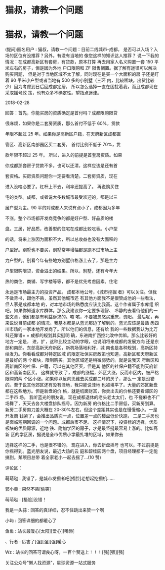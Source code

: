 # 猫叔，请教一个问题

# 猫叔，请教一个问题

(提问)匿名用户 : 猫叔，请教一个问题：目前二线城市-成都， 是否可以入场？入场的区位有没推荐？另外，有没有当地的 像您这样的知识达人推荐？ 说一下我的情况：在成都高新区有套房，有贷款，原本打算 再去用家人名义购置一套 150 平米左右的房子，但是因为外地 户口限购和 ZF 限售搁置。据了解有途径可以解决购买问题， 但是对于当地区域不太了解，同时现在是买一个大面积的房 子还是盯着 90 平米小户型或者当地有 500 多的小别墅（三环 内，比较稀缺，出货比较少）因为考虑到日后回成都定居， 所以怎么选择一直在困扰着我，而且成都现在采取摇号政 策，也有众多不确定性。望指点迷津。

2018-02-28

回答：首先，你能买房的资质确定是首付吗？成都限购限贷

很麻烦，如果你是二套房资质，那么首付不低于 60%，贷款

年限不超过 25 年。如果你是高新区户籍，在天府新区成都直

管区、高新区南部园区买二套房， 首付比例不低于 70%，贷

款年限不超过 25 年。 所以，进入的前提是首套房资质。如果

你成都那套房子贷款不多，也可以还清，这样应该是还有首

套资格。买房资质问题你一定要看清楚。二套房资质，现在

进入没啥必要了。杠杆上不去，利率还提高了。 再说购买住

宅的类型。成都，或者说大多数城市最受欢迎的，都是以三

居户型为主。90 平的对成都人来说有点小了，成都因为多年

不涨，整个市场都开发商竞争的都是好户型、好品质的楼

盘。三居，好品质，改善型的住宅在成都比较吃香。小户型

的话，将来上涨因为面积不大，所以总收益也没有大面积的

户型好。别墅也不要买，别墅常年增幅都是跑不过市场上主

力户型的。别看今年有些地方别墅价格涨上去了，那是主力

户型限购限贷，资金溢出的结果。所以，别墅，还有今年大

热的商住、商铺、写字楼等等，都不是优先考虑因素。住宅

永远是市场最主力的投资产品。 成都本地公号，《城市挖掘 者》可以关注。但我不做背书，跟他不熟，虽然其他城市还 有其他方面我不是很赞成他的一些看法，但人家是成都本地 的，对本地市场的熟悉度应该比我高。这个作者属于水库组 织吧。如果你知道水库群体，那么我建议你一定要多理智、 冷静的去看待他们的一些文章，他们都是有利益诉求的。咳 咳，不要被忽悠买重庆，贵阳。 最后呢，再来说说目前成都 的情况。我基本都是从蓝光那边了解到的。蓝光应该是最熟 悉四川市场的一家本地开发商了。所以他们的信息，还有给 我的一些数据我认为比万科还靠谱= = 成都的规划其实挺明 确，东进南扩西控北改中优嘛。那么比较好的地方一定是， 进，扩，这种比较主动的字眼，也说明将来成都的发展方向 还是东部和南部。东部高新天府新区，新机场落地利好，城 南也是各种规划，高新区持续发力。你看看成都对特定区域 的限定社保买房政策也知道，高新区和天府新区是最好的两 个板块，限制购买。其他区域还是稍微弱势的。就是说我天 府新区和高新南区的社保、户籍，可以在其他区买，但是其 他区的社保户籍不能到天府新区和高新南区买。 这样就导致 了，成都的涨幅，郊区大涨，反而市区内，被严格限购的两 个区小涨。如果你以反向思维去买成都二环的房子，那么一 定是没错的。至于说其他郊区还有没有洼地，我只能说洼地 也被填平了。大量的郊区新盘都在这些地方。但是新盘的价 格，就是纸面财富，你卖出去的价格还要看郊区的二手市 场。 我听蓝光的朋友说，现在成都退休的老头老太太们，也 不搓麻也不广场舞了，天天去各大楼盘排队摇号。因为新房 的价格比二手房低，买新房划算。新房二手房剪刀差大概在 20-30%左右。但这个差距其实也是在慢慢缩小。一是开发商 钱紧了，会推出品质次一点，位置差一点的楼盘低价快跑， 二是二手房也是面临短期回调的一个问题。成都后市不足。 这样情况下，投资标的选择，优质板块的优质房源，近地 铁、附加学区的房子，才是最坚挺最容易上涨的。比如高新 区的学区房，据说是全市优质小学最扎堆的区域，如果你去

选择这样的二手，也是很不错的。 现在进入，你去新盘摇号 也可以。不过前提是你摇得到。蓝光朋友说，最近大热的云 庭和碧桂园两个盘，项目经理都不一定能搞到。某项目总带 着全家老小一起去摇了…(10 赞)

评论区：

萌萌哒 : 我错了，是城市发掘者吧[捂脸]老想起挖掘机……

郭小善 : 果然不熟[偷笑]

萌萌哒 : [捂脸]没错！

我是一头蒜 : 回答的真详细，忍不住跳出来赞一个啊

小屿 : 回答详细的都暖心了

鱼鱼 : 站长最暖心[太阳][爱心][嘴唇]

、行者 : 厉害了[强][强][强]暖心

Wz : 站长的回答可谓良心呀，一百个赞送上！！！[强][强][强]

关注公众号"懒人找资源"，星球资源一站式服务